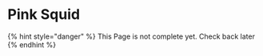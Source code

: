 # Pink Squid

{% hint style="danger" %}
This Page is not complete yet. Check back later
{% endhint %}

